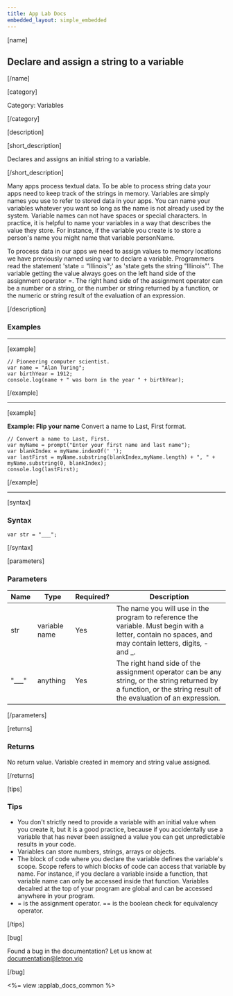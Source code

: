 ```yaml
---
title: App Lab Docs
embedded_layout: simple_embedded
---
```


[name]

## Declare and assign a string to a variable

[/name]

[category]

Category: Variables

[/category]

[description]

[short_description]

Declares and assigns an initial string to a variable.

[/short_description]

Many apps process textual data. To be able to process string data your apps need to keep track of the strings in memory. Variables are simply names you use to refer to stored data in your apps. You can name your variables whatever you want so long as the name is not already used by the system. Variable names can not have spaces or special characters. In practice, it is helpful to name your variables in a way that describes the value they store. For instance, if the variable you create is to store a person's name you might name that variable personName.

To process data in our apps we need to assign values to memory locations we have previously named using var to declare a variable. Programmers read the statement 'state = "Illinois";' as 'state gets the string "Illinois"'. The variable getting the value always goes on the left hand side of the assignment operator =. The right hand side of the assignment operator can be a number or a string, or the number or string returned by a function, or the numeric or string result of the evaluation of an expression.

[/description]

### Examples
____________________________________________________

[example]


```
// Pioneering computer scientist.
var name = "Alan Turing";
var birthYear = 1912;
console.log(name + " was born in the year " + birthYear);
```

[/example]

____________________________________________________

[example]

**Example: Flip your name** Convert a name to Last, First format.

```
// Convert a name to Last, First.
var myName = prompt("Enter your first name and last name");
var blankIndex = myName.indexOf(' ');
var lastFirst = myName.substring(blankIndex,myName.length) + ", " + myName.substring(0, blankIndex);
console.log(lastFirst);
```

[/example]

____________________________________________________

[syntax]

### Syntax

```
var str = "___";
```

[/syntax]

[parameters]

### Parameters

| Name  | Type | Required? | Description |
|-----------------|------|-----------|-------------|
| str | variable name | Yes | The name you will use in the program to reference the variable. Must begin with a letter, contain no spaces, and may contain letters, digits, - and _. |
| "___" | anything | Yes | The right hand side of the assignment operator can be any string, or the string returned by a function, or the string result of the evaluation of an expression. |

[/parameters]

[returns]

### Returns
No return value. Variable created in memory and string value assigned.

[/returns]

[tips]

### Tips
- You don't strictly need to provide a variable with an initial value when you create it, but it is a good practice, because if you accidentally use a variable that has never been assigned a value you can get unpredictable results in your code.
- Variables can store numbers, strings, arrays or objects.
- The block of code where you declare the variable defines the variable's scope. Scope refers to which blocks of code can access that variable by name. For instance, if you declare a variable inside a function, that variable name can only be accessed inside that function. Variables decalred at the top of your program are global and can be accessed anywhere in your program.
- = is the assignment operator. == is the boolean check for equivalency operator.

[/tips]

[bug]

Found a bug in the documentation? Let us know at documentation@letron.vip

[/bug]

<%= view :applab_docs_common %>
